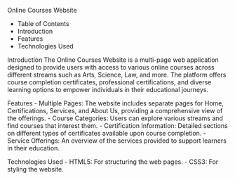Online Courses Website
   - Table of Contents
   - Introduction
   - Features
   - Technologies Used
     
Introduction
    The Online Courses Website is a multi-page web application designed to provide users with access to various online courses across different streams such as Arts, Science, Law, and more.
The platform offers course completion certificates, professional certifications, and diverse learning options to empower individuals in their educational journeys.

Features
    - Multiple Pages: The website includes separate pages for Home, Certifications, Services, and About Us, providing a comprehensive view of the offerings.
    - Course Categories: Users can explore various streams and find courses that interest them.
    - Certification Information: Detailed sections on different types of certificates available upon course completion.
    - Service Offerings: An overview of the services provided to support learners in their education.

Technologies Used
    - HTML5: For structuring the web pages.
    - CSS3: For styling the website.
